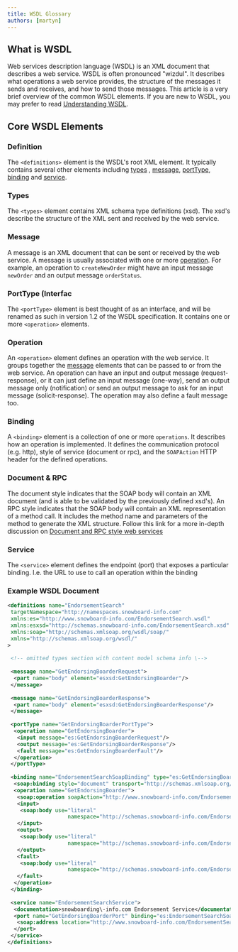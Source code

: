 ```yaml
---
title: WSDL Glossary
authors: [martyn]
---
```

## What is WSDL

Web services description language (WSDL) is an XML document that describes a web service. WSDL is often pronounced "wizdul". 
It describes what operations a web service provides, the structure of the messages it sends and receives, and how to send 
those messages. This article is a very brief overview of the common WSDL elements. If you are new to WSDL, you may prefer 
to read [Understanding WSDL](https://msdn.microsoft.com/en-us/library/ms996486.aspx "Understanding WSDL").
<!--truncate-->
## Core WSDL Elements
### Definition

The `<definitions>` element is the WSDL's root XML element. It typically contains several other elements including 
[types](#types) , [message](#message), [portType](#portType), [binding](#binding) and [service](#service).

### Types
The `<types>` element contains XML schema type definitions (xsd). The xsd's describe the structure of the XML sent and 
received by the web service.

### Message
A message is an XML document that can be sent or received by the web service. A message is usually associated with one 
or more [operation](#operation). For example, an operation to `createNewOrder` might have an input message `newOrder` 
and an output message `orderStatus`.

### PortType (Interfac
The `<portType>` element is best thought of as an interface, and will be renamed as such in version 1.2 of the WSDL 
specification. It contains one or more `<operation>` elements.

### Operation
An `<operation>` element defines an operation with the web service. It groups together the [message](#message) elements 
that can be passed to or from the web service. An operation can have an input and output message (request-response), or 
it can just define an input message (one-way), send an output message only (notification) or send an output message to 
ask for an input message (solicit-response). The operation may also define a fault message too.

### Binding
A `<binding>` element is a collection of one or more `operations`. It describes how an operation is implemented. It 
defines the communication protocol (e.g. http), style of service (document or rpc), and the `SOAPAction` HTTP header for 
the defined operations.

### Document & RPC
The document style indicates that the SOAP body will contain an XML document (and is able to be validated by the previously 
defined xsd's). An RPC style indicates that the SOAP body will contain an XML representation of a method call. It includes 
the method name and parameters of the method to generate the XML structure. Follow this link for a more in-depth discussion 
on [Document and RPC style web services](http://java.globinch.com/enterprise-java/web-services/soap-binding-document-rpc-style-web-services-difference/ "Document vs RPC")

### Service
The `<service>` element defines the endpoint (port) that exposes a particular binding. I.e. the URL to use to call an 
operation within the binding

### Example WSDL Document
```xml
<definitions name="EndorsementSearch"  
 targetNamespace="http://namespaces.snowboard-info.com"  
 xmlns:es="http://www.snowboard-info.com/EndorsementSearch.wsdl"  
 xmlns:esxsd="http://schemas.snowboard-info.com/EndorsementSearch.xsd"  
 xmlns:soap="http://schemas.xmlsoap.org/wsdl/soap/"  
 xmlns="http://schemas.xmlsoap.org/wsdl/"  
>  
  
 <!-- omitted types section with content model schema info \-->  
  
 <message name="GetEndorsingBoarderRequest">  
  <part name="body" element="esxsd:GetEndorsingBoarder"/>  
 </message>  
  
 <message name="GetEndorsingBoarderResponse">  
  <part name="body" element="esxsd:GetEndorsingBoarderResponse"/>  
 </message>  
  
 <portType name="GetEndorsingBoarderPortType">  
  <operation name="GetEndorsingBoarder">  
   <input message="es:GetEndorsingBoarderRequest"/>  
   <output message="es:GetEndorsingBoarderResponse"/>  
   <fault message="es:GetEndorsingBoarderFault"/>  
  </operation>  
 </portType>  
  
 <binding name="EndorsementSearchSoapBinding" type="es:GetEndorsingBoarderPortType">  
  <soap:binding style="document" transport="http://schemas.xmlsoap.org/soap/http"/>  
  <operation name="GetEndorsingBoarder">  
   <soap:operation soapAction="http://www.snowboard-info.com/EndorsementSearch"/>  
   <input>  
    <soap:body use="literal" 
                   namespace="http://schemas.snowboard-info.com/EndorsementSearch.xsd"/>  
   </input>  
   <output>  
    <soap:body use="literal" 
                   namespace="http://schemas.snowboard-info.com/EndorsementSearch.xsd"/>  
   </output>  
   <fault>  
    <soap:body use="literal" 
                   namespace="http://schemas.snowboard-info.com/EndorsementSearch.xsd"/>  
   </fault>  
  </operation>  
 </binding>  
  
 <service name="EndorsementSearchService">  
  <documentation>snowboarding\-info.com Endorsement Service</documentation>  
  <port name="GetEndorsingBoarderPort" binding="es:EndorsementSearchSoapBinding">  
   <soap:address location="http://www.snowboard-info.com/EndorsementSearch"/>  
  </port>  
 </service>  
</definitions>
```
